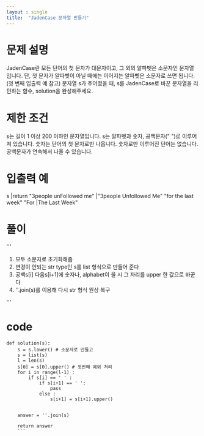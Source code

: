```yaml
---
layout : single
title:  "JadenCase 문자열 만들기"
---
```


# 문제 설명
JadenCase란 모든 단어의 첫 문자가 대문자이고, 그 외의 알파벳은 소문자인 문자열입니다. 단, 첫 문자가 알파벳이 아닐 때에는 이어지는 알파벳은 소문자로 쓰면 됩니다. (첫 번째 입출력 예 참고)
문자열 s가 주어졌을 때, s를 JadenCase로 바꾼 문자열을 리턴하는 함수, solution을 완성해주세요.

# 제한 조건
s는 길이 1 이상 200 이하인 문자열입니다.
s는 알파벳과 숫자, 공백문자(" ")로 이루어져 있습니다.
숫자는 단어의 첫 문자로만 나옵니다.
숫자로만 이루어진 단어는 없습니다.
공백문자가 연속해서 나올 수 있습니다.
# 입출력 예
s	|return
"3people unFollowed me"	|"3people Unfollowed Me"
"for the last week"	"For |The Last Week"

# 풀이

'''
1. 모두 소문자로 초기화해줌 
2. 변경이 안되는 str type인 s를 list 형식으로 만들어 준다 
3. 공백s[i] 다음s[i+1]에 숫자나, alphabet이 올 시 그 자리를 upper 한 값으로 바꾼다
4. ''.join(s)를 이용해 다시 str 형식 원상 복구

'''

# code 
```
def solution(s):
    s = s.lower() # 소문자로 만들고 
    s = list(s)
    l = len(s)
    s[0] = s[0].upper() # 첫번째 예외 처리
    for i in range(l-1) :
        if s[i] == ' ' :
            if s[i+1] == ' ':
                pass
            else :
                s[i+1] = s[i+1].upper()


    answer = ''.join(s)

    return answer
    ```
